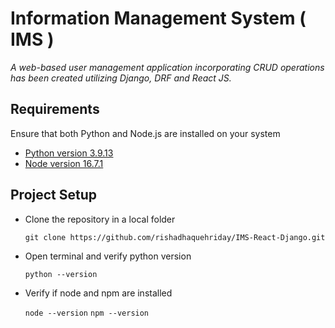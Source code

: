# Information Management System ( IMS )
*A web-based user management application incorporating CRUD operations has been created utilizing Django, DRF and React JS.*
## Requirements
Ensure that both Python and Node.js are installed on your system
- [Python version 3.9.13](https://www.python.org/downloads/release/python-3913/)
- [Node version 16.7.1](https://nodejs.org/en/blog/release/v16.7.1/)

## Project Setup
- Clone the repository in a local folder  
 
    `git clone https://github.com/rishadhaquehriday/IMS-React-Django.git`
- Open terminal and verify python version  

    `python --version`
- Verify if node and npm are installed  

    `node --version`
    `npm --version`


